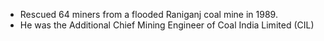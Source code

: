 - Rescued 64 miners from a flooded Raniganj coal mine in 1989.
- He was the Additional Chief Mining Engineer of Coal India Limited (CIL)